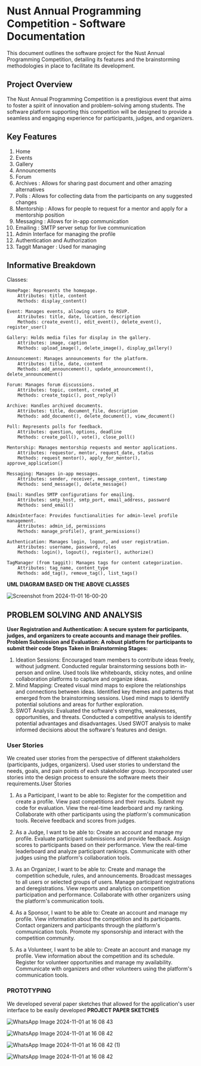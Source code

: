 # Nust Annual Programming Competition - Software Documentation

This document outlines the software project for the Nust Annual Programming Competition, detailing its features and the brainstorming methodologies in place to facilitate its development.

## Project Overview
The Nust Annual Programming Competition is a prestigious event that aims to foster a spirit of innovation and problem-solving among students. The software platform supporting this competition will be designed to provide a seamless and engaging experience for participants, judges, and organizers.

## Key Features

1. Home
2. Events
3. Gallery
4. Announcements
5. Forum
6. Archives : Allows for sharing past document and other amazing alternatives
7. Polls : Allows for collecting data from the participants on any suggested changes
8. Mentorship : Allows for people to request for a mentor and apply for a mentorship position
9. Messaging : Allows for in-app communication
10. Emailing : SMTP server setup for live communication
11. Admin Interface for managing the profile
12. Authentication and Authorization
13. Taggit Manager : Used for managing 

## Informative Breakdown

Classes:

    HomePage: Represents the homepage.
        Attributes: title, content
        Methods: display_content()

    Event: Manages events, allowing users to RSVP.
        Attributes: title, date, location, description
        Methods: create_event(), edit_event(), delete_event(), register_user()

    Gallery: Holds media files for display in the gallery.
        Attributes: image, caption
        Methods: upload_image(), delete_image(), display_gallery()

    Announcement: Manages announcements for the platform.
        Attributes: title, date, content
        Methods: add_announcement(), update_announcement(), delete_announcement()

    Forum: Manages forum discussions.
        Attributes: topic, content, created_at
        Methods: create_topic(), post_reply()

    Archive: Handles archived documents.
        Attributes: title, document_file, description
        Methods: add_document(), delete_document(), view_document()

    Poll: Represents polls for feedback.
        Attributes: question, options, deadline
        Methods: create_poll(), vote(), close_poll()

    Mentorship: Manages mentorship requests and mentor applications.
        Attributes: requestor, mentor, request_date, status
        Methods: request_mentor(), apply_for_mentor(), approve_application()

    Messaging: Manages in-app messages.
        Attributes: sender, receiver, message_content, timestamp
        Methods: send_message(), delete_message()

    Email: Handles SMTP configurations for emailing.
        Attributes: smtp_host, smtp_port, email_address, password
        Methods: send_email()

    AdminInterface: Provides functionalities for admin-level profile management.
        Attributes: admin_id, permissions
        Methods: manage_profile(), grant_permissions()

    Authentication: Manages login, logout, and user registration.
        Attributes: username, password, roles
        Methods: login(), logout(), register(), authorize()

    TagManager (from taggit): Manages tags for content categorization.
        Attributes: tag_name, content_type
        Methods: add_tag(), remove_tag(), list_tags()

**UML DIAGRAM BASED ON THE ABOVE CLASSES**

![Screenshot from 2024-11-01 16-00-20](https://github.com/user-attachments/assets/c84a6b54-4d27-48dc-a975-5bf72f546347)

## PROBLEM SOLVING AND ANALYSIS

**User Registration and Authentication: A secure system for participants, judges, and organizers to create accounts and manage their profiles.
Problem Submission and Evaluation: A robust platform for participants to submit their code Steps Taken in Brainstorming Stages:**

1. Ideation Sessions:
    Encouraged team members to contribute ideas freely, without judgment.
    Conducted regular brainstorming sessions both in-person and online.
    Used tools like whiteboards, sticky notes, and online collaboration platforms to capture and organize ideas.
2. Mind Mapping:
    Created visual mind maps to explore the relationships and connections between ideas.
    Identified key themes and patterns that emerged from the brainstorming sessions.
    Used mind maps to identify potential solutions and areas for further exploration.
3.  SWOT Analysis:
    Evaluated the software's strengths, weaknesses, opportunities, and threats.
    Conducted a competitive analysis to identify potential advantages and disadvantages.
    Used SWOT analysis to make informed decisions about the software's features and design.
    
### User Stories
We created user stories from the perspective of different stakeholders (participants, judges, organizers).
Used user stories to understand the needs, goals, and pain points of each stakeholder group.
Incorporated user stories into the design process to ensure the software meets their requirements.User Stories

1. As a Participant, I want to be able to:
    Register for the competition and create a profile.
    View past competitions and their results.
    Submit my code for evaluation.
    View the real-time leaderboard and my ranking.
    Collaborate with other participants using the platform's communication tools.
    Receive feedback and scores from judges.

2. As a Judge, I want to be able to:
    Create an account and manage my profile.
    Evaluate participant submissions and provide feedback.
    Assign scores to participants based on their performance.
    View the real-time leaderboard and analyze participant rankings.
    Communicate with other judges using the platform's collaboration tools.

3. As an Organizer, I want to be able to:
    Create and manage the competition schedule, rules, and announcements.
    Broadcast messages to all users or selected groups of users.
    Manage participant registrations and deregistrations.
    View reports and analytics on competition participation and performance.
    Collaborate with other organizers using the platform's communication tools.

4. As a Sponsor, I want to be able to:
    Create an account and manage my profile.
    View information about the competition and its participants.
    Contact organizers and participants through the platform's communication tools.
    Promote my sponsorship and interact with the competition community.

5. As a Volunteer, I want to be able to:
    Create an account and manage my profile.
    View information about the competition and its schedule.
    Register for volunteer opportunities and manage my availability.
    Communicate with organizers and other volunteers using the platform's communication tools.

### PROTOTYPING 

We developed several paper sketches that allowed for the application's user interface to be easily developed
**PROJECT PAPER SKETCHES**

![WhatsApp Image 2024-11-01 at 16 08 43](https://github.com/user-attachments/assets/471dad53-d473-4b02-94f6-f489374e8ed6)

![WhatsApp Image 2024-11-01 at 16 08 42](https://github.com/user-attachments/assets/0fe20c61-4bca-4a47-9825-62c8d690875d)

![WhatsApp Image 2024-11-01 at 16 08 42 (1)](https://github.com/user-attachments/assets/9805b663-bfbb-44f0-8f0e-0a6c25f5ea78)

![WhatsApp Image 2024-11-01 at 16 08 42](https://github.com/user-attachments/assets/6d3009bc-92d0-47d3-ac41-4a72c8803d13)
























